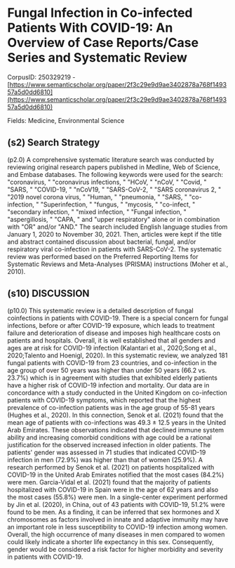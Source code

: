 # Fungal Infection in Co-infected Patients With COVID-19: An Overview of Case Reports/Case Series and Systematic Review

CorpusID: 250329219 - [https://www.semanticscholar.org/paper/2f3c29e9d9ae3402878a768f149357a5d0dd6810](https://www.semanticscholar.org/paper/2f3c29e9d9ae3402878a768f149357a5d0dd6810)

Fields: Medicine, Environmental Science

## (s2) Search Strategy
(p2.0) A comprehensive systematic literature search was conducted by reviewing original research papers published in Medline, Web of Science, and Embase databases. The following keywords were used for the search: "coronavirus, " "coronavirus infections, " "HCoV, " "nCoV, " "Covid, " "SARS, " "COVID-19, " "nCoV19, " "SARS-CoV-2, " "SARS coronavirus 2, " "2019 novel corona virus, " "Human, " "pneumonia, " "SARS, " "co-infection, " "Superinfection, " "fungus, " "mycosis, " "co-infect, " "secondary infection, " "mixed infection, " "Fungal infection, " "aspergillosis, " "CAPA, " and "upper respiratory" alone or in combination with "OR" and/or "AND." The search included English language studies from January 1, 2020 to November 30, 2021. Then, articles were kept if the title and abstract contained discussion about bacterial, fungal, and/or respiratory viral co-infection in patients with SARS-CoV-2. The systematic review was performed based on the Preferred Reporting Items for Systematic Reviews and Meta-Analyses (PRISMA) instructions (Moher et al., 2010).
## (s10) DISCUSSION
(p10.0) This systematic review is a detailed description of fungal coinfections in patients with COVID-19. There is a special concern  for fungal infections, before or after COVID-19 exposure, which leads to treatment failure and deterioration of disease and imposes high healthcare costs on patients and hospitals. Overall, it is well established that all genders and ages are at risk for COVID-19 infection (Kalantari et al., 2020;Song et al., 2020;Talento and Hoenigl, 2020). In this systematic review, we analyzed 181 fungal patients with COVID-19 from 23 countries, and co-infection in the age group of over 50 years was higher than under 50 years (66.2 vs. 23.7%) which is in agreement with studies that exhibited elderly patients have a higher risk of COVID-19 infection and mortality. Our data are in concordance with a study conducted in the United Kingdom on co-infection patients with COVID-19 symptoms, which reported that the highest prevalence of co-infection patients was in the age group of 55-81 years (Hughes et al., 2020). In this connection, Senok et al. (2021) found that the mean age of patients with co-infections was 49.3 ± 12.5 years in the United Arab Emirates. These observations indicated that declined immune system ability and increasing comorbid conditions with age could be a rational justification for the observed increased infection in older patients. The patients' gender was assessed in 71 studies that indicated COVID-19 infection in men (72.9%) was higher than that of women (25.9%). A research performed by Senok et al. (2021) on patients hospitalized with COVID-19 in the United Arab Emirates notified that the most cases (84.2%) were men. Garcia-Vidal et al. (2021) found that the majority of patients hospitalized with COVID-19 in Spain were in the age of 62 years and also the most cases (55.8%) were men. In a single-center experiment performed by Jin et al. (2020), in China, out of 43 patients with COVID-19, 51.2% were found to be men. As a finding, it can be inferred that sex hormones and X chromosomes as factors involved in innate and adaptive immunity may have an important role in less susceptibility to COVID-19 infection among women. Overall, the high occurrence of many diseases in men compared to women could likely indicate a shorter life expectancy in this sex. Consequently, gender would be considered a risk factor for higher morbidity and severity in patients with COVID-19.
